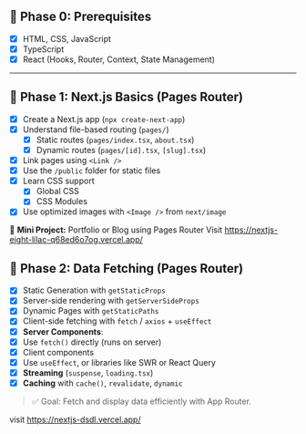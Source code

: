 
## 🎯 Phase 0: Prerequisites

- [x]  HTML, CSS, JavaScript
- [x]  TypeScript
- [x]  React (Hooks, Router, Context, State Management)

---

## 📁 Phase 1: Next.js Basics (Pages Router)

- [x]  Create a Next.js app (`npx create-next-app`)
- [x]  Understand file-based routing (`pages/`)
    - [x]  Static routes (`pages/index.tsx`, `about.tsx`)
    - [x]  Dynamic routes (`pages/[id].tsx`, `[slug].tsx`)
- [x]  Link pages using `<Link />`
- [x]  Use the `/public` folder for static files
- [x]  Learn CSS support
    - [x]  Global CSS
    - [x]  CSS Modules
- [x]  Use optimized images with `<Image />` from `next/image`

📌 **Mini Project:** Portfolio or Blog using Pages Router
   Visit https://nextjs-eight-lilac-q68ed6o7og.vercel.app/
## 🔄 Phase 2: Data Fetching (Pages Router)

- [x]  Static Generation with `getStaticProps`
- [x]  Server-side rendering with `getServerSideProps`
- [x]  Dynamic Pages with `getStaticPaths`
- [x]  Client-side fetching with `fetch` / `axios` + `useEffect`
- [x]  **Server Components**:
- [x]  Use `fetch()` directly (runs on server)
- [x]  Client components
- [x]  Use `useEffect`, or libraries like SWR or React Query
- [x]  **Streaming** (`suspense`, `loading.tsx`)
- [x]  **Caching** with `cache()`, `revalidate`, `dynamic`

> ✅ Goal: Fetch and display data efficiently with App Router.

visit https://nextjs-dsdl.vercel.app/